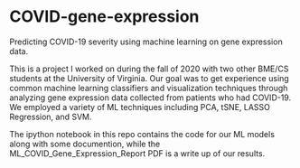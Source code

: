 # COVID-gene-expression
Predicting COVID-19 severity using machine learning on gene expression data.

This is a project I worked on during the fall of 2020 with two other BME/CS students at the University of Virginia. Our goal was to get experience using common machine learning classifiers and visualization techniques through analyzing gene expression data collected from patients who had COVID-19. We employed a variety of ML techniques including PCA, tSNE, LASSO Regression, and SVM. 

The ipython notebook in this repo contains the code for our ML models along with some documention, while the ML_COVID_Gene_Expression_Report PDF is a write up of our results. 
